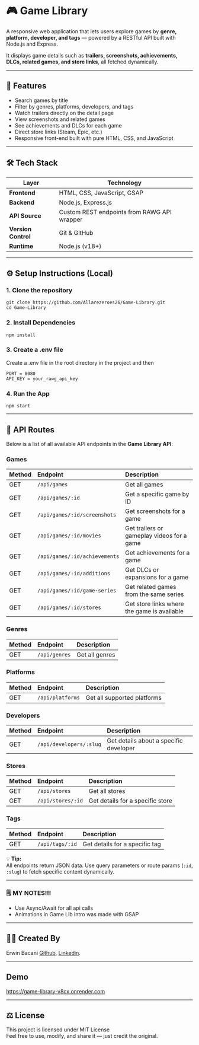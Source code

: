 # 🎮 Game Library

A responsive web application that lets users explore games by **genre, platform, developer, and tags** — powered by a RESTful API built with Node.js and Express.  

It displays game details such as **trailers, screenshots, achievements, DLCs, related games, and store links**, all fetched dynamically.

---

## 🚀 Features

-  Search games by title  
-  Filter by genres, platforms, developers, and tags  
-  Watch trailers directly on the detail page  
-  View screenshots and related games  
-  See achievements and DLCs for each game  
-  Direct store links (Steam, Epic, etc.)  
-  Responsive front-end built with pure HTML, CSS, and JavaScript  

---

## 🛠️ Tech Stack

| Layer | Technology |
|-------|-------------|
| **Frontend** | HTML, CSS, JavaScript, GSAP |
| **Backend** | Node.js, Express.js |
| **API Source** | Custom REST endpoints from RAWG API wrapper |
| **Version Control** | Git & GitHub |
| **Runtime** | Node.js (v18+) |

---

## ⚙️ Setup Instructions (Local)

### 1. Clone the repository
```
git clone https://github.com/Allarezeroes26/Game-Library.git
cd Game-Library
```

### 2. Install Dependencies
```
npm install
```

### 3. Create a .env file
Create a .env file in the root directory in the project and then
```
PORT = 8080
API_KEY = your_rawg_api_key
```

### 4. Run the App
```
npm start
```
---

## 📍 API Routes

Below is a list of all available API endpoints in the **Game Library API**:

### Games
| Method | Endpoint | Description |
|:--------|:----------|:-------------|
| GET | `/api/games` | Get all games |
| GET | `/api/games/:id` | Get a specific game by ID |
| GET | `/api/games/:id/screenshots` | Get screenshots for a game |
| GET | `/api/games/:id/movies` | Get trailers or gameplay videos for a game |
| GET | `/api/games/:id/achievements` | Get achievements for a game |
| GET | `/api/games/:id/additions` | Get DLCs or expansions for a game |
| GET | `/api/games/:id/game-series` | Get related games from the same series |
| GET | `/api/games/:id/stores` | Get store links where the game is available |

### Genres
| Method | Endpoint | Description |
|:--------|:----------|:-------------|
| GET | `/api/genres` | Get all genres |

### Platforms
| Method | Endpoint | Description |
|:--------|:----------|:-------------|
| GET | `/api/platforms` | Get all supported platforms |

### Developers
| Method | Endpoint | Description |
|:--------|:----------|:-------------|
| GET | `/api/developers/:slug` | Get details about a specific developer |

### Stores
| Method | Endpoint | Description |
|:--------|:----------|:-------------|
| GET | `/api/stores` | Get all stores |
| GET | `/api/stores/:id` | Get details for a specific store |

### Tags
| Method | Endpoint | Description |
|:--------|:----------|:-------------|
| GET | `/api/tags/:id` | Get details for a specific tag |

💡 **Tip:**  
All endpoints return JSON data. Use query parameters or route params (`:id`, `:slug`) to fetch specific content dynamically.

---

### 🗒️ MY NOTES!!!
- Use Async/Await for all api calls
- Animations in Game Lib intro was made with GSAP
---

## 🧑‍💻 Created By
Erwin Bacani [Github](https://github.com/Allarezeroes26), [Linkedin](https://github.com/Allarezeroes26).

---

## Demo
https://game-library-v8cx.onrender.com

---

## ⚖️ License
This project is licensed under MIT License<br/>
Feel free to use, modify, and share it — just credit the original.
